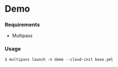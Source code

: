 # Demo

### Requirements
- Multipass

### Usage
```shell
$ multipass launch -n demo --cloud-init base.yml
```